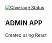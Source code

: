 [![Coverage Status](https://coveralls.io/repos/github/Gathondu/admin-app/badge.svg?branch=develop)](https://coveralls.io/github/Gathondu/admin-app?branch=develop)

## ADMIN APP 
Created using React